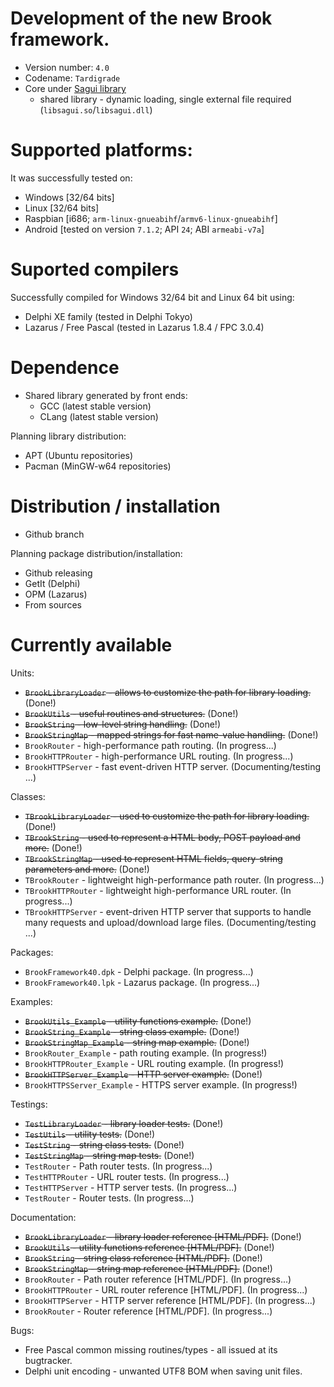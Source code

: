 # Development of the new Brook framework.

* Version number: `4.0`
* Codename: `Tardigrade`
* Core under [Sagui library](https://risoflora.github.io/libsagui/)
    * shared library - dynamic loading, single external file required (`libsagui.so`/`libsagui.dll`)

# Supported platforms:

It was successfully tested on:

* Windows [32/64 bits]
* Linux [32/64 bits]
* Raspbian [i686; `arm-linux-gnueabihf`/`armv6-linux-gnueabihf`]
* Android [tested on version `7.1.2`; API `24`; ABI `armeabi-v7a`]

# Suported compilers

Successfully compiled for Windows 32/64 bit and Linux 64 bit using:
* Delphi XE family (tested in Delphi Tokyo)
* Lazarus / Free Pascal (tested in Lazarus 1.8.4 / FPC 3.0.4)

# Dependence

* Shared library generated by front ends:
    * GCC (latest stable version)
    * CLang (latest stable version)

Planning library distribution:

* APT (Ubuntu repositories)
* Pacman (MinGW-w64 repositories)

# Distribution / installation

* Github branch

Planning package distribution/installation:
 
* Github releasing
* GetIt (Delphi)
* OPM (Lazarus)
* From sources

# Currently available

Units:

* ~~`BrookLibraryLoader` - allows to customize the path for library loading.~~ (Done!)
* ~~`BrookUtils` - useful routines and structures.~~ (Done!)
* ~~`BrookString` - low-level string handling.~~ (Done!)
* ~~`BrookStringMap` - mapped strings for fast name-value handling.~~ (Done!)
* `BrookRouter` - high-performance path routing. (In progress...)
* `BrookHTTPRouter` - high-performance URL routing. (In progress...)
* `BrookHTTPServer` - fast event-driven HTTP server. (Documenting/testing ...)

Classes:

* ~~`TBrookLibraryLoader` - used to customize the path for library loading.~~ (Done!)
* ~~`TBrookString` - used to represent a HTML body, POST payload and more.~~ (Done!)
* ~~`TBrookStringMap` - used to represent HTML fields, query-string parameters and more.~~ (Done!)
* `TBrookRouter` - lightweight high-performance path router. (In progress...)
* `TBrookHTTPRouter` - lightweight high-performance URL router. (In progress...)
* `TBrookHTTPServer` - event-driven HTTP server that supports to handle many requests and upload/download large files. (Documenting/testing ...)

Packages:

* `BrookFramework40.dpk` - Delphi package. (In progress...)
* `BrookFramework40.lpk` - Lazarus package. (In progress...)

Examples:

* ~~`BrookUtils_Example` - utility functions example.~~ (Done!)
* ~~`BrookString_Example` - string class example.~~ (Done!)
* ~~`BrookStringMap_Example` - string map example.~~ (Done!)
* `BrookRouter_Example` - path routing example. (In progress!)
* `BrookHTTPRouter_Example` - URL routing example. (In progress!)
* ~~`BrookHTTPServer_Example` - HTTP server example.~~ (Done!)
* `BrookHTTPSServer_Example` - HTTPS server example. (In progress!)

Testings:

* ~~`TestLibraryLoader` - library loader tests.~~ (Done!)
* ~~`TestUtils` - utility tests.~~ (Done!)
* ~~`TestString` - string class tests.~~ (Done!)
* ~~`TestStringMap` - string map tests.~~ (Done!)
* `TestRouter` - Path router tests. (In progress...)
* `TestHTTPRouter` - URL router tests. (In progress...)
* `TestHTTPServer` - HTTP server tests. (In progress...)
* `TestRouter` - Router tests. (In progress...)

Documentation:

* ~~`BrookLibraryLoader` - library loader reference [HTML/PDF].~~ (Done!)
* ~~`BrookUtils` - utility functions reference [HTML/PDF].~~ (Done!)
* ~~`BrookString` - string class reference [HTML/PDF].~~ (Done!)
* ~~`BrookStringMap` - string map reference [HTML/PDF].~~ (Done!)
* `BrookRouter` - Path router reference [HTML/PDF]. (In progress...)
* `BrookHTTPRouter` - URL router reference [HTML/PDF]. (In progress...)
* `BrookHTTPServer` - HTTP server reference [HTML/PDF]. (In progress...)
* `BrookRouter` - Router reference [HTML/PDF]. (In progress...)

Bugs:

* Free Pascal common missing routines/types - all issued at its bugtracker.
* Delphi unit encoding - unwanted UTF8 BOM when saving unit files.